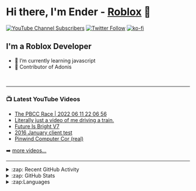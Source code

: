 # Hi there, I'm Ender - [Roblox](https://www.roblox.com/users/1005920857/profile) 👋 

[![YouTube Channel Subscribers](https://img.shields.io/youtube/channel/subscribers/UChX83cHEOtxQs3I7YO8nfRA?logo=youtube&logoColor=red&style=for-the-badge)][youtube]
[![Twitter Follow](https://img.shields.io/twitter/follow/DaEnderz?color=1DA1F2&logo=twitter&style=for-the-badge)](https://twitter.com/intent/follow?original_referer=https%3A%2F%2Fgithub.com%2FcodeSTACKr&screen_name=DaEnderz)
[![ko-fi](https://ko-fi.com/img/githubbutton_sm.svg)](https://ko-fi.com/C1C42HKWM)




## I'm a Roblox Developer

- 🌱 I’m currently learning javascript
- 🍟 Contributor of Adonis 


<br />

---

### 📺 Latest YouTube Videos

<!-- YOUTUBE:START -->
- [The PBCC Race | 2022 06 11 22 06 56](https://www.youtube.com/watch?v=j56kvKyC9Dc)
- [Literally just a video of me driving a train.](https://www.youtube.com/watch?v=-npzTkchKMs)
- [Future Is Bright V7](https://www.youtube.com/watch?v=Ojee7A-a-EA)
- [2016 January client test](https://www.youtube.com/watch?v=Uv3LN4tWnx8)
- [Pinwind Computer Cor &lpar;real&rpar;](https://www.youtube.com/watch?v=NIW9LmeYwK8)
<!-- YOUTUBE:END -->

➡️ [more videos...](https://www.youtube.com/channel/UChX83cHEOtxQs3I7YO8nfRA)
<br />

---

<details>
  <summary>:zap: Recent GitHub Activity</summary>
  
<!--START_SECTION:activity-->
1. 🗣 Commented on [#754](https://github.com/Sceleratis/Adonis/issues/754) in [Sceleratis/Adonis](https://github.com/Sceleratis/Adonis)
2. 🗣 Commented on [#703](https://github.com/Sceleratis/Adonis/issues/703) in [Sceleratis/Adonis](https://github.com/Sceleratis/Adonis)
3. ❗️ Opened issue [#50](https://github.com/AntiBoomz/BTRoblox/issues/50) in [AntiBoomz/BTRoblox](https://github.com/AntiBoomz/BTRoblox)
4. 💪 Opened PR [#703](https://github.com/Sceleratis/Adonis/pull/703) in [Sceleratis/Adonis](https://github.com/Sceleratis/Adonis)
5. 🗣 Commented on [#690](https://github.com/Sceleratis/Adonis/issues/690) in [Sceleratis/Adonis](https://github.com/Sceleratis/Adonis)
<!--END_SECTION:activity-->

</details>


<details>
  <summary>:zap: GitHub Stats</summary>

  <img align="left" alt="Ender's GitHub Stats" src="https://github-readme-stats.vercel.app/api?username=DaEnder&show_icons=true&hide_border=false&title_color=ff652f&icon_color=FFE400&bg_color=09131B&text_color=ffffff&border_color=0c1a25" />

</details>

<details>
  <summary>:zap:Languages</summary>
  
[![Top Langs](https://github-readme-stats.vercel.app/api/top-langs/?username=anuraghazra&layout=compact)](https://github.com/anuraghazra/github-readme-stats)

</details>

[website]: https://robloxlabs.com
[twitter]: https://twitter.com/DaEnderz
[youtube]: https://www.youtube.com/channel/UChX83cHEOtxQs3I7YO8nfRA

